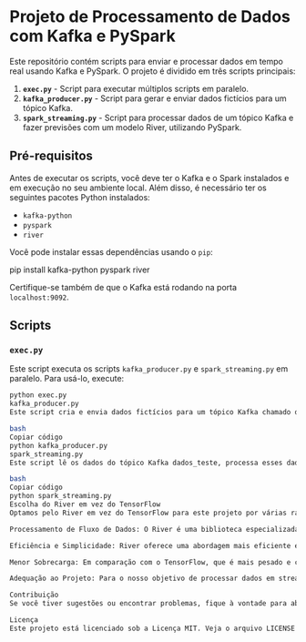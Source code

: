# Projeto de Processamento de Dados com Kafka e PySpark

Este repositório contém scripts para enviar e processar dados em tempo real usando Kafka e PySpark. O projeto é dividido em três scripts principais:

1. **`exec.py`** - Script para executar múltiplos scripts em paralelo.
2. **`kafka_producer.py`** - Script para gerar e enviar dados fictícios para um tópico Kafka.
3. **`spark_streaming.py`** - Script para processar dados de um tópico Kafka e fazer previsões com um modelo River, utilizando PySpark.

## Pré-requisitos

Antes de executar os scripts, você deve ter o Kafka e o Spark instalados e em execução no seu ambiente local. Além disso, é necessário ter os seguintes pacotes Python instalados:

- `kafka-python`
- `pyspark`
- `river`

Você pode instalar essas dependências usando o `pip`:

pip install kafka-python pyspark river


Certifique-se também de que o Kafka está rodando na porta `localhost:9092`.

## Scripts

### `exec.py`

Este script executa os scripts `kafka_producer.py` e `spark_streaming.py` em paralelo. Para usá-lo, execute:

```bash
python exec.py
kafka_producer.py
Este script cria e envia dados fictícios para um tópico Kafka chamado dados_teste. Os dados incluem características (feature1, feature2) e um rótulo (label). Para executá-lo, use:

bash
Copiar código
python kafka_producer.py
spark_streaming.py
Este script lê os dados do tópico Kafka dados_teste, processa esses dados usando PySpark e um modelo River, e envia previsões para um tópico Kafka chamado predicoes. Para executá-lo, use:

bash
Copiar código
python spark_streaming.py
Escolha do River em vez do TensorFlow
Optamos pelo River em vez do TensorFlow para este projeto por várias razões:

Processamento de Fluxo de Dados: O River é uma biblioteca especializada em aprendizado de máquina para fluxo de dados (streaming). Ela é projetada para lidar com dados que chegam continuamente, o que é ideal para cenários de streaming em tempo real, como o nosso caso com o Kafka e o PySpark.

Eficiência e Simplicidade: River oferece uma abordagem mais eficiente e direta para modelos de aprendizado online, onde o modelo é atualizado continuamente com novos dados. Isso é particularmente útil para ambientes de produção em tempo real onde a simplicidade e a velocidade são cruciais.

Menor Sobrecarga: Em comparação com o TensorFlow, que é mais pesado e complexo, o River tem uma sobrecarga menor e é mais fácil de integrar e gerenciar para tarefas específicas de streaming e aprendizado incremental.

Adequação ao Projeto: Para o nosso objetivo de processar dados em streaming e realizar previsões rápidas, o River fornece as funcionalidades necessárias sem a complexidade adicional do TensorFlow. O TensorFlow seria mais apropriado para modelos de aprendizado profundo e redes neurais complexas, que não são o foco principal deste projeto.

Contribuição
Se você tiver sugestões ou encontrar problemas, fique à vontade para abrir uma issue ou enviar um pull request.

Licença
Este projeto está licenciado sob a Licença MIT. Veja o arquivo LICENSE para mais detalhes.
